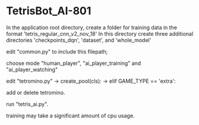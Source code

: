 # TetrisBot_AI-801
In the application root directory, create a folder for training data in the format 'tetris_regular_cnn_v2_nov_18'
In this directory create three additional directories 'checkpoints_dqn', 'dataset', and 'whole_model'

edit "common.py" to include this filepath;

choose mode "human_player", "ai_player_training" and "ai_player_watching"

edit "tetromino.py" -> create_pool(cls): -> elif GAME_TYPE == 'extra':

add or delete tetromino.

run "tetris_ai.py".

training may take a significant amount of cpu usage.